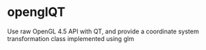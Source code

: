 # openglQT
Use raw OpenGL 4.5 API with QT, and provide a coordinate system transformation class implemented using glm

